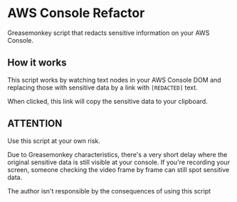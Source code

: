 # AWS Console Refactor

Greasemonkey script that redacts sensitive information on your AWS Console.

## How it works

This script works by watching text nodes in your AWS Console DOM and replacing
those with sensitive data by a link with `[REDACTED]` text.

When clicked, this link will copy the sensitive data to your clipboard.

## ATTENTION

Use this script at your own risk.

Due to Greasemonkey characteristics, there's a very short delay where the original sensitive data
is still visible at your console. If you're recording your screen, someone checking the video frame by
frame can still spot sensitive data.

The author isn't responsible by the consequences of using this script
